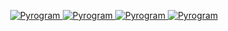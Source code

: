 <p align="center">
<a href="https://t.me/OFFICIAL_DUSKY"> <img src="https://img.shields.io/badge/Dusky-black?style=for-the-badge&logo=github" alt="Pyrogram" /> </a> 
<a href="https://t.me/DuskysSupport"> <img src="https://img.shields.io/badge/Dusky-Support-black?style=for-the-badge&logo=github" alt="Pyrogram" /> </a>
<a href="https://t.me/DuskysUpdates"> <img src="https://img.shields.io/badge/Dusky-Updates-black?style=for-the-badge&logo=github" alt="Pyrogram" /> </a>
<a href="https://t.me/DuskysTeam"> <img src="https://img.shields.io/badge/Dusky-Team-black?style=for-the-badge&logo=github" alt="Pyrogram" /> </a>
